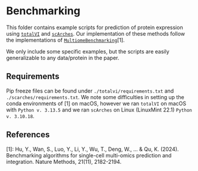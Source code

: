 # Benchmarking

This folder contains example scripts for prediction of protein expression using [`totalVI`](https://docs.scvi-tools.org/en/1.3.2/user_guide/models/totalvi.html) and [`scArches`](https://docs.scarches.org/en/latest/#). Our implementation of these methods follow the implementations of [`MultiomeBenchmarking`](https://github.com/QuKunLab/MultiomeBenchmarking)[1].

We only include some specific examples, but the scripts are easily generalizable to any data/protein in the paper.

## Requirements
Pip freeze files can be found under `./totalvi/requirements.txt` and `./scarches/requirements.txt`. We note some difficulties in setting up the conda environments of [1] on macOS, however we ran `totalVI` on macOS with `Python v. 3.13.5` and we ran `scArches` on Linux (LinuxMint 22.1) `Python v. 3.10.18`. 

## References
[1]: Hu, Y., Wan, S., Luo, Y., Li, Y., Wu, T., Deng, W., ... & Qu, K. (2024). Benchmarking algorithms for single-cell multi-omics prediction and integration. Nature Methods, 21(11), 2182-2194.
